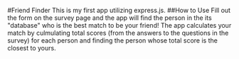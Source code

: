 #Friend Finder 
This is my first app utilizing express.js. 
##How to Use 
Fill out the form on the survey page and the 
app will find the person in the its "database" 
who is the best match to be your friend! The 
app calculates your match by culmulating total 
scores (from the answers to the questions 
in the survey) for each person and finding 
the person whose total score is the closest 
to yours. 